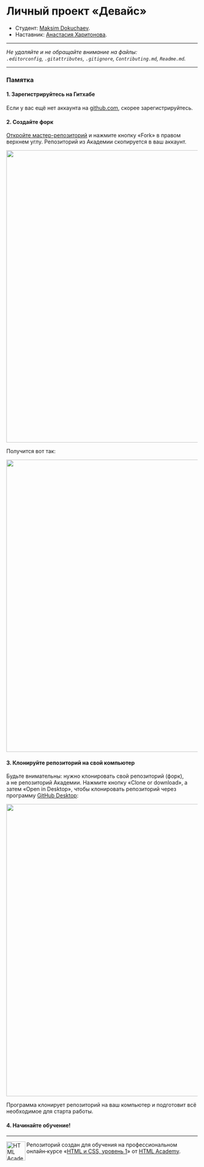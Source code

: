 # Личный проект «Девайс»

* Студент: [Maksim Dokuchaev](https://up.htmlacademy.ru/htmlcss/24/user/487083).
* Наставник: [Анастасия Харитонова](https://htmlacademy.ru/profile/haritonasty).

---

_Не удаляйте и не обращайте внимание на файлы:_<br>
_`.editorconfig`, `.gitattributes`, `.gitignore`, `Contributing.md`, `Readme.md`._

---

### Памятка

#### 1. Зарегистрируйтесь на Гитхабе

Если у вас ещё нет аккаунта на [github.com](https://github.com/join), скорее зарегистрируйтесь.

#### 2. Создайте форк

[Откройте мастер-репозиторий](https://github.com/htmlacademy-htmlcss/487083-device-24) и нажмите кнопку «Fork» в правом верхнем углу. Репозиторий из Академии скопируется в ваш аккаунт.

<img width='769' alt='' src='https://user-images.githubusercontent.com/10909/29038004-a420d688-7bae-11e7-9a40-8f72e1f3cac4.jpg'>

Получится вот так:

<img width='769' alt='' src='https://user-images.githubusercontent.com/10909/29038006-a4ff0afc-7bae-11e7-9786-c06aa082f7a4.jpg'>

#### 3. Клонируйте репозиторий на свой компьютер

Будьте внимательны: нужно клонировать свой репозиторий (форк), а не репозиторий Академии. Нажмите кнопку «Clone or download», а затем «Open in Desktop», чтобы клонировать репозиторий через программу [GitHub Desktop](https://desktop.github.com):

<img width='769' alt='' src='https://user-images.githubusercontent.com/10909/29038009-a63d0cca-7bae-11e7-9c84-95e21fcbff13.jpg'>

Программа клонирует репозиторий на ваш компьютер и подготовит всё необходимое для старта работы.

#### 4. Начинайте обучение!

---

<a href='https://htmlacademy.ru/intensive/htmlcss'><img align='left' width='50' height='50' alt='HTML Academy' src='https://up.htmlacademy.ru/static/img/intensive/htmlcss/logo-for-github-2.png'></a>

Репозиторий создан для обучения на профессиональном онлайн‑курсе «[HTML и CSS, уровень 1](https://htmlacademy.ru/intensive/htmlcss)» от [HTML Academy](https://htmlacademy.ru).
